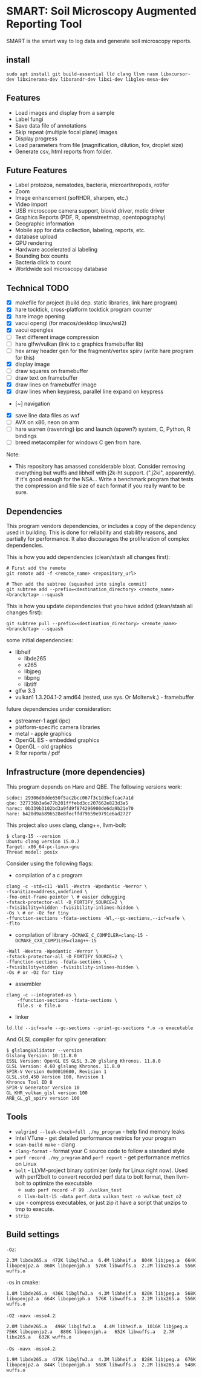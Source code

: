 # SMART: Soil Microscopy Augmented Reporting Tool
SMART is the smart way to log data and generate soil microscopy reports.

## install

```
sudo apt install git build-essential lld clang llvm nasm libxcursor-dev libxinerama-dev libxrandr-dev libxi-dev libgles-mesa-dev
```

## Features
- Load images and display from a sample
- Label fungi
- Save data file of annotations
- Skip repeat (multiple focal plane) images
- Display progress
- Load parameters from file (magnification, dilution, fov, droplet size)
- Generate csv, html reports from folder.

## Future Features
- Label protozoa, nematodes, bacteria, microarthropods, rotifer  
- Zoom
- Image enhancement (softHDR, sharpen, etc.)
- Video import
- USB microscope camera support, biovid driver, motic driver
- Graphics Reports (PDF, R, openstreetmap, opentopography)
- Geographic information
- Mobile app for data collection, labeling, reports, etc.
- database upload
- GPU rendering
- Hardware accelerated ai labeling
- Bounding box counts
- Bacteria click to count
- Worldwide soil microscopy database

## Technical TODO
- [x] makefile for project (build dep. static libraries, link hare program)
- [x] hare tocktick, cross-platform tocktick program counter
- [x] hare image opening
- [x] vacui opengl (for macos/desktop linux/wsl2)
- [x] vacui opengles
- [ ] Test different image compression
- [ ] hare glfw/vulkan (link to c graphics framebuffer lib)
- [ ] hex array header gen for the fragment/vertex spirv (write hare program for this)
- [x] display image
- [ ] draw squares on framebuffer
- [ ] draw text on framebuffer
- [x] draw lines on framebuffer image
- [x] draw lines when keypress, parallel line expand on keypress
- [~] navigation
- [x] save line data files as wxf
- [ ] AVX on x86, neon on arm
- [ ] hare warren (ravenring) ipc and launch (spawn?) system, C, Python, R bindings
- [ ] breed metacompiler for windows C gen from hare.

Note:
- This repository has amassed considerable bloat. Consider removing everything but wuffs and libheif with j2k-ht support. (".j2ki", apparently). If it's good enough for the NSA... Write a benchmark program that tests the compression and file size of each format if you really want to be sure.

## Dependencies
This program vendors dependencies, or includes a copy of the dependency used in building. This is done for reliability and stability reasons, and partially for performance. It also discourages the proliferation of complex dependencies.

This is how you add dependencies (clean/stash all changes first):
```
# First add the remote
git remote add -f <remote_name> <repository_url>

# Then add the subtree (squashed into single commit)
git subtree add --prefix=<destination_directory> <remote_name> <branch/tag> --squash
```

This is how you update dependencies that you have added (clean/stash all changes first):
```
git subtree pull --prefix=<destination_directory> <remote_name> <branch/tag> --squash
```

some initial dependencies:
- libheif
	- libde265
	- x265
	- libjpeg
	- libpng
	- libtiff
- glfw 3.3
- vulkan1 1.3.204.1-2 amd64 (tested, use sys. Or Moltenvk.) - framebuffer

future dependencies under consideration:
- gstreamer-1 agpl (ipc)
- platform-specific camera libraries
- metal - apple graphics
- OpenGL ES - embedded graphics
- OpenGL - old graphics
- R for reports / pdf

## Infrastructure (more dependencies)
This program depends on Hare and QBE. The following versions work:
```
scdoc: 29306d8dde650f5ac2bcc067f3c1d3bcfcac7a1d
qbe: 327736b3a6e77b201fffebd3cc207662e823d3a5
harec: 0b339b3102bd3a9fd9f874296900de6da9b21e70
hare: b420d9ab896528e8fecffd79659e9791e6ad2727
```

This project also uses clang, clang++, llvm-bolt:
```
$ clang-15 --version
Ubuntu clang version 15.0.7
Target: x86_64-pc-linux-gnu
Thread model: posix
```

Consider using the following flags:
- compilation of a c program
```
clang -c -std=c11 -Wall -Wextra -Wpedantic -Werror \
-fsanitize=address,undefined \
-fno-omit-frame-pointer \ # easier debugging
-fstack-protector-all -D_FORTIFY_SOURCE=2 \
-fvisibility=hidden -fvisibility-inlines-hidden \
-Os \ # or -Oz for tiny
-ffunction-sections -fdata-sections -Wl,--gc-sections,--icf=safe \
-flto
```
- compilation of library `-DCMAKE_C_COMPILER=clang-15 -DCMAKE_CXX_COMPILER=clang++-15`
```
-Wall -Wextra -Wpedantic -Werror \
-fstack-protector-all -D_FORTIFY_SOURCE=2 \
-ffunction-sections -fdata-sections \
-fvisibility=hidden -fvisibility-inlines-hidden \
-Os # or -Oz for tiny
```
- assembler
```
clang -c --integrated-as \
    -ffunction-sections -fdata-sections \
    file.s -o file.o
```
- linker
```
ld.lld --icf=safe --gc-sections --print-gc-sections *.o -o executable
```

And GLSL compiler for spirv generation:
```
$ glslangValidator --version
Glslang Version: 10:11.8.0
ESSL Version: OpenGL ES GLSL 3.20 glslang Khronos. 11.8.0
GLSL Version: 4.60 glslang Khronos. 11.8.0
SPIR-V Version 0x00010600, Revision 1
GLSL.std.450 Version 100, Revision 1
Khronos Tool ID 8
SPIR-V Generator Version 10
GL_KHR_vulkan_glsl version 100
ARB_GL_gl_spirv version 100
```

## Tools
- `valgrind --leak-check=full ./my_program` - help find memory leaks
- Intel VTune - get detailed performance metrics for your program
- `scan-build make` - clang 
- `clang-format` - format your C source code to follow a standard style
- `perf record ./my_program` and `perf report` - get performance metrics on Linux
- `bolt` - LLVM-project binary optimizer (only for Linux right now). Used with perf2bolt to convert recorded perf data to bolt format, then llvm-bolt to optimize the executable
	- `sudo perf record -F 99 ./vulkan_test`
	- `llvm-bolt-15 -data perf.data vulkan_test -o vulkan_test_o2`
- upx - compress executables, or just zip it have a script that unzips to tmp to execute.
- `strip`


## Build settings
`-Oz`:

    2.3M libde265.a  472K libglfw3.a  6.4M libheif.a  804K libjpeg.a  664K libopenjp2.a  860K libopenjph.a  576K libwuffs.a  2.2M libx265.a  556K wuffs.o

`-Os` in cmake:

    1.8M libde265.a  436K libglfw3.a  4.3M libheif.a  820K libjpeg.a  568K libopenjp2.a  664K libopenjph.a  576K libwuffs.a  2.2M libx265.a  556K wuffs.o

`-O2 -mavx -msse4.2`:

    2.0M libde265.a   496K libglfw3.a   4.4M libheif.a  1016K libjpeg.a   756K libopenjp2.a   880K libopenjph.a   652K libwuffs.a   2.7M libx265.a   632K wuffs.o

`-Os -mavx -msse4.2`:

    1.9M libde265.a  472K libglfw3.a  4.3M libheif.a  828K libjpeg.a  676K libopenjp2.a  844K libopenjph.a  568K libwuffs.a  2.2M libx265.a  548K wuffs.o
